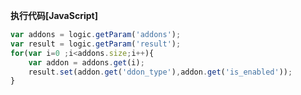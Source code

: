 <p class="panel-title"><b>执行代码[JavaScript]</b></p>

```javascript
var addons = logic.getParam('addons');
var result = logic.getParam('result');
for(var i=0 ;i<addons.size;i++){
    var addon = addons.get(i);
    result.set(addon.get('ddon_type'),addon.get('is_enabled'));
}
```
